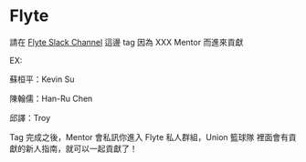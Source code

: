 # Flyte
請在 [Flyte Slack Channel](https://slack.flyte.org/) 這邊 tag 因為 XXX Mentor 而進來貢獻

EX: 

蘇桓平：Kevin Su

陳翰儒：Han-Ru Chen

邱譯：Troy

Tag 完成之後，Mentor 會私訊你進入 Flyte 私人群組，Union 籃球隊
裡面會有貢獻的新人指南，就可以一起貢獻了！
